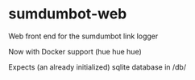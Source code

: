 sumdumbot-web
=============

Web front end for the sumdumbot link logger

Now with Docker support (hue hue hue)

Expects (an already initialized) sqlite database in /db/